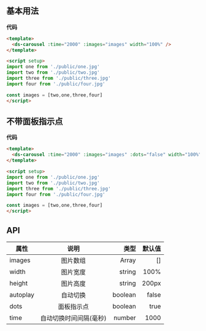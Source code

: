 ## 基本用法

<ds-carousel :time="2000" :images="images" width="100%" />

**代码**

```html
<template>
  <ds-carousel :time="2000" :images="images" width="100%" />
</template>

<script setup>
import one from './public/one.jpg'
import two from './public/two.jpg'
import three from './public/three.jpg'
import four from './public/four.jpg'

const images = [two,one,three,four]
</script>
```

## 不带面板指示点
<ds-carousel :time="2000" :images="images" :dots="false" width="100%"/> 

**代码**

```html
<template>
  <ds-carousel :time="2000" :images="images" :dots="false" width="100%"/>
</template>

<script setup>
import one from './public/one.jpg'
import two from './public/two.jpg'
import three from './public/three.jpg'
import four from './public/four.jpg'

const images = [two,one,three,four]
</script>
```

## API

| 属性           | 说明           | 类型  | 默认值  |
| ------------- |:-------------:| -----:| -----: |
| images         | 图片数组        | Array | [] |
| width         | 图片宽度        | string | 100%  |
| height        | 图片高度    | string | 200px  |
| autoplay      | 自动切换    | boolean | false  |
| dots        | 面板指示点    | boolean | true  |
| time          | 自动切换时间间隔(毫秒)| number | 1000  |

<script setup>
import DsCarousel from './components/Carousel/index.vue'
import one from './public/one.jpg'
import two from './public/two.jpg'
import three from './public/three.jpg'
import four from './public/four.jpg'

const images = [two,one,three,four]
</script>